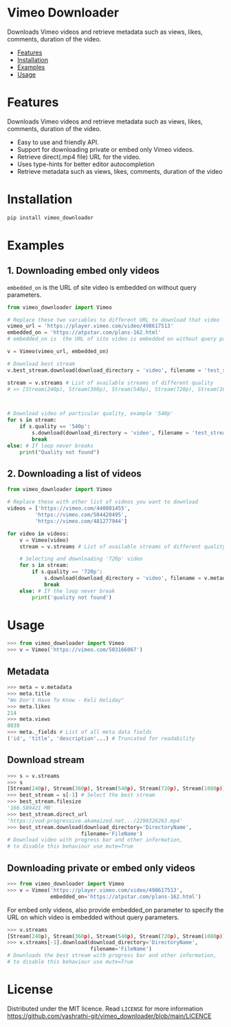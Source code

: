 # Vimeo Downloader  <!-- omit in toc -->
Downloads Vimeo videos and retrieve metadata such as views, likes, comments, duration of the video.


* [Features](#features)
* [Installation](#installation)
* [Examples](#examples)
* [Usage](#usage)


# Features
Downloads Vimeo videos and retrieve metadata such as views, likes, comments, duration of the video.

* Easy to use and friendly API.
* Support for downloading private or embed only Vimeo videos.
* Retrieve direct(.mp4 file) URL for the video.
* Uses type-hints for better editor autocompletion
* Retrieve metadata such as views, likes, comments, duration of the video

# Installation

```bash
pip install vimeo_downloader
```

# Examples

## 1. Downloading embed only videos
`embedded_on` is  the URL of site video is embedded on without query parameters.
```python
from vimeo_downloader import Vimeo

# Replace these two variables to different URL to download that video
vimeo_url = 'https://player.vimeo.com/video/498617513'
embedded_on = 'https://atpstar.com/plans-162.html'
# embedded_on is  the URL of site video is embedded on without query parameters.

v = Vimeo(vimeo_url, embedded_on) 

# Download best stream
v.best_stream.download(download_directory = 'video', filename = 'test_stream')

stream = v.streams # List of available streams of different quality
# >> [Stream(240p), Stream(360p), Stream(540p), Stream(720p), Stream(1080p)]



# Download video of particular quality, example '540p'
for s in stream:
	if s.quality == '540p':
		s.download(download_directory = 'video', filename = 'test_stream')
		break
else: # If loop never breaks
    print("Quality not found")
```
## 2. Downloading a list of videos
```python
from vimeo_downloader import Vimeo

# Replace these with other list of videos you want to download
videos = ['https://vimeo.com/440801455',
		 'https://vimeo.com/504420495',
		 'https://vimeo.com/481277944']

for video in videos:
	v = Vimeo(video)
	stream = v.streams # List of available streams of different quality

	# Selecting and downloading '720p' video
	for s in stream:
		if s.quality == '720p': 
			s.download(download_directory = 'video', filename = v.metadata.title)
			break
	else: # If the loop never break
		print('quality not found')
```
# Usage

```python
>>> from vimeo_downloader import Vimeo
>>> v = Vimeo('https://vimeo.com/503166067')
```
## Metadata
```python
>>> meta = v.metadata
>>> meta.title
"We Don't Have To Know - Keli Holiday"
>>> meta.likes
214
>>> meta.views
8039
>>> meta._fields # List of all meta data fields
('id', 'title', 'description'...) # Truncated for readability
```
## Download stream
```python
>>> s = v.streams
>>> s
[Stream(240p), Stream(360p), Stream(540p), Stream(720p), Stream(1080p)]
>>> best_stream = s[-1] # Select the best stream
>>> best_stream.filesize
'166.589421 MB'
>>> best_stream.direct_url
'https://vod-progressive.akamaized.net.../2298326263.mp4'
>>> best_stream.download(download_directory='DirectoryName',
                        filename='FileName')
# Download video with progress bar and other information,
# to disable this behaviour use mute=True
```
## Downloading private or embed only videos 
```python
>>> from vimeo_downloader import Vimeo
>>> v = Vimeo('https://player.vimeo.com/video/498617513',
              embedded_on='https://atpstar.com/plans-162.html') 
```
For embed only videos, also provide embedded_on parameter to specify the URL on which video is embedded without query parameters.
```python
>>> v.streams
[Stream(240p), Stream(360p), Stream(540p), Stream(720p), Stream(1080p)]
>>> v.streams[-1].download(download_directory='DirectoryName',
                           filename='FileName')
# Downloads the best stream with progress bar and other information, 
# to disable this behaviour use mute=True
```


# License
Distributed under the MIT licence. Read `LICENSE` for more information
https://github.com/yashrathi-git/vimeo_downloader/blob/main/LICENCE


